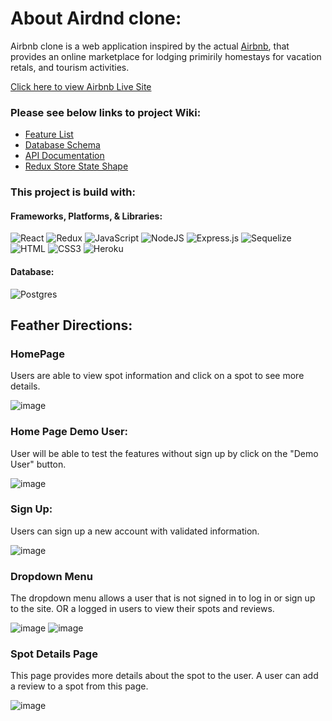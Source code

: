 # About Airdnd clone:

Airbnb clone is a web application inspired by the actual [Airbnb](https://www.airbnb.com/), that provides an online marketplace for lodging primirily homestays for vacation retals, and tourism activities. 

[Click here to view Airbnb Live Site](https://my-first-project-airbnb.herokuapp.com/)

### Please see below links to project Wiki:
* [Feature List](https://github.com/yashayang/Airdnd-Project/wiki/Feature-List)
* [Database Schema](https://github.com/yashayang/Airdnd-Project/wiki/Database-Schema)
* [API Documentation](https://github.com/yashayang/Airdnd-Project/wiki/API-Documentation)
* [Redux Store State Shape](https://github.com/yashayang/Airdnd-Project/wiki/Redux-Store-Shape)

### This project is build with:
#### Frameworks, Platforms, & Libraries:
![React](https://img.shields.io/badge/react-%2320232a.svg?style=for-the-badge&logo=react&logoColor=%2361DAFB)
![Redux](https://img.shields.io/badge/redux-%23593d88.svg?style=for-the-badge&logo=redux&logoColor=white)
![JavaScript](https://img.shields.io/badge/javascript-%23323330.svg?style=for-the-badge&logo=javascript&logoColor=%23F7DF1E)
![NodeJS](https://img.shields.io/badge/node.js-6DA55F?style=for-the-badge&logo=node.js&logoColor=white)
![Express.js](https://img.shields.io/badge/express.js-%23404d59.svg?style=for-the-badge&logo=express&logoColor=%2361DAFB)
![Sequelize](https://img.shields.io/badge/Sequelize-52B0E7?style=for-the-badge&logo=Sequelize&logoColor=white)
![HTML](https://camo.githubusercontent.com/49fbb99f92674cc6825349b154b65aaf4064aec465d61e8e1f9fb99da3d922a1/68747470733a2f2f696d672e736869656c64732e696f2f62616467652f68746d6c352d2532334533344632362e7376673f7374796c653d666f722d7468652d6261646765266c6f676f3d68746d6c35266c6f676f436f6c6f723d7768697465)
![CSS3](https://camo.githubusercontent.com/e6b67b27998fca3bccf4c0ee479fc8f9de09d91f389cccfbe6cb1e29c10cfbd7/68747470733a2f2f696d672e736869656c64732e696f2f62616467652f637373332d2532333135373242362e7376673f7374796c653d666f722d7468652d6261646765266c6f676f3d63737333266c6f676f436f6c6f723d7768697465)
![Heroku](https://camo.githubusercontent.com/d18f98a93a8ca015503870e592f96dbdf86f41048e9de1fbbbd4b2dcc7c456b1/68747470733a2f2f696d672e736869656c64732e696f2f62616467652f6865726f6b752d2532333433303039382e7376673f7374796c653d666f722d7468652d6261646765266c6f676f3d6865726f6b75266c6f676f436f6c6f723d7768697465)

#### Database:
![Postgres](https://img.shields.io/badge/postgres-%23316192.svg?style=for-the-badge&logo=postgresql&logoColor=white)

## Feather Directions:

### HomePage

Users are able to view spot information and click on a spot to see more details.

![image](https://user-images.githubusercontent.com/1794317/197103330-228d7d4e-2d67-4653-81e7-9039854d2804.png)


### Home Page Demo User:

User will be able to test the features without sign up by click on the "Demo User" button.

![image](https://user-images.githubusercontent.com/1794317/197103596-06dc8f33-2c78-4194-a633-d271c7d53ce6.png)


### Sign Up:

Users can sign up a new account with validated information.

![image](https://user-images.githubusercontent.com/1794317/197104259-19812617-4bb8-4f43-8524-016d5fdfde29.png)


### Dropdown Menu

The dropdown menu allows a user that is not signed in to log in or sign up to the site. OR a logged in users to view their spots and reviews.

![image](https://user-images.githubusercontent.com/1794317/197105075-09f02f03-c3a5-43c0-8804-6818004091fd.png)
![image](https://user-images.githubusercontent.com/1794317/197104796-f93a2d92-38ca-40f5-b551-ec5fcbcbeb75.png)


### Spot Details Page

This page provides more details about the spot to the user. A user can add a review to a spot from this page.

![image](https://user-images.githubusercontent.com/1794317/197105545-b10e2141-5e85-4971-9db4-9899b5de2efb.png)
